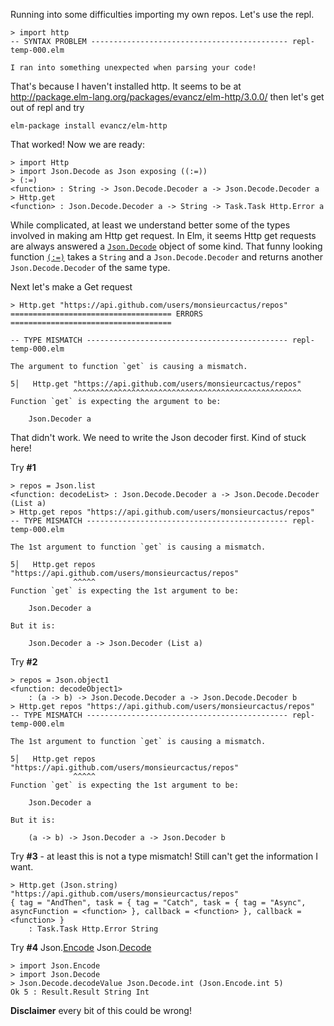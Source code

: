 Running into some difficulties importing my own repos.  Let's use the repl.

    > import http
    -- SYNTAX PROBLEM -------------------------------------------- repl-temp-000.elm

    I ran into something unexpected when parsing your code!

That's because I haven't installed http.  It seems to be at http://package.elm-lang.org/packages/evancz/elm-http/3.0.0/ then let's get
out of repl and try

    elm-package install evancz/elm-http
    
That worked!  Now we are ready:

    > import Http
    > import Json.Decode as Json exposing ((:=))
    > (:=)
    <function> : String -> Json.Decode.Decoder a -> Json.Decode.Decoder a
    > Http.get
    <function> : Json.Decode.Decoder a -> String -> Task.Task Http.Error a
    
While complicated, at least we understand better some of the types involved in making am Http get request.  In Elm, 
it seems Http get requests are always answered a [`Json.Decode`](http://package.elm-lang.org/packages/elm-lang/core/1.0.0/Json-Decode)
object of some kind.  That funny looking function [`(:=)`](http://package.elm-lang.org/packages/elm-lang/core/1.0.0/Json-Decode#:=) 
takes a `String` and a `Json.Decode.Decoder` and returns another `Json.Decode.Decoder` of the same type.

Next let's make a Get request

    > Http.get "https://api.github.com/users/monsieurcactus/repos"
    ==================================== ERRORS ====================================
    
    -- TYPE MISMATCH --------------------------------------------- repl-temp-000.elm
    
    The argument to function `get` is causing a mismatch.
    
    5│   Http.get "https://api.github.com/users/monsieurcactus/repos"
                  ^^^^^^^^^^^^^^^^^^^^^^^^^^^^^^^^^^^^^^^^^^^^^^^^^^^
    Function `get` is expecting the argument to be:
    
        Json.Decoder a
        
That didn't work.  We need to write the Json decoder first.  Kind of stuck here!

Try **#1**
    
    > repos = Json.list
    <function: decodeList> : Json.Decode.Decoder a -> Json.Decode.Decoder (List a)
    > Http.get repos "https://api.github.com/users/monsieurcactus/repos"
    -- TYPE MISMATCH --------------------------------------------- repl-temp-000.elm
    
    The 1st argument to function `get` is causing a mismatch.
    
    5│   Http.get repos "https://api.github.com/users/monsieurcactus/repos"
                  ^^^^^
    Function `get` is expecting the 1st argument to be:
    
        Json.Decoder a
    
    But it is:
    
        Json.Decoder a -> Json.Decoder (List a)

Try **#2**    
    
    > repos = Json.object1
    <function: decodeObject1>
        : (a -> b) -> Json.Decode.Decoder a -> Json.Decode.Decoder b
    > Http.get repos "https://api.github.com/users/monsieurcactus/repos"
    -- TYPE MISMATCH --------------------------------------------- repl-temp-000.elm
    
    The 1st argument to function `get` is causing a mismatch.
    
    5│   Http.get repos "https://api.github.com/users/monsieurcactus/repos"
                  ^^^^^
    Function `get` is expecting the 1st argument to be:
    
        Json.Decoder a
    
    But it is:
    
        (a -> b) -> Json.Decoder a -> Json.Decoder b

Try **#3** - at least this is not a type mismatch!  Still can't get the information I want.
    
    > Http.get (Json.string) "https://api.github.com/users/monsieurcactus/repos"
    { tag = "AndThen", task = { tag = "Catch", task = { tag = "Async", asyncFunction = <function> }, callback = <function> }, callback = <function> }
        : Task.Task Http.Error String
        
Try **#4** Json.[Encode](http://package.elm-lang.org/packages/elm-lang/core/1.0.0/Json-Encode) Json.[Decode](http://package.elm-lang.org/packages/elm-lang/core/1.0.0/Json-Decode)

    > import Json.Encode
    > import Json.Decode
    > Json.Decode.decodeValue Json.Decode.int (Json.Encode.int 5)
    Ok 5 : Result.Result String Int



**Disclaimer** every bit of this could be wrong!
